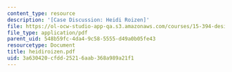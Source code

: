 ```yaml
---
content_type: resource
description: '[Case Discussion: Heidi Roizen]'
file: https://ol-ocw-studio-app-qa.s3.amazonaws.com/courses/15-394-designing-and-leading-the-entrepreneurial-organization-spring-2003/3a630420cfdd25216aab368a989a21f1_heidiroizen.pdf
file_type: application/pdf
parent_uid: 548b59fc-4da4-9c58-5555-d49a0b05fe43
resourcetype: Document
title: heidiroizen.pdf
uid: 3a630420-cfdd-2521-6aab-368a989a21f1
---
```

